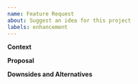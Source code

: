 ```yaml
---
name: Feature Request
about: Suggest an idea for this project
labels: enhancement
---
```


**Context**

<!-- What would you like to see in the website? Is your feature related to a problem, and if so, what is it? -->

**Proposal**

<!-- A clear and concise description of what you want to happen. -->

**Downsides and Alternatives**

<!-- Describe any downsides you see in your proposal, and alternatives you've considered -->

